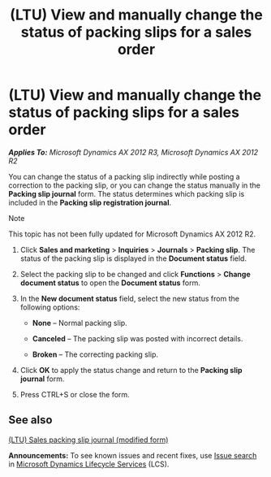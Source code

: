 ﻿---
title: (LTU) View and manually change the status of packing slips for a sales order
TOCTitle: (LTU) View and manually change the status of packing slips for a sales order
ms:assetid: ba70ea08-160c-4bd2-bb5b-30798f38fc15
ms:mtpsurl: https://technet.microsoft.com/en-us/library/JJ665173(v=AX.60)
ms:contentKeyID: 49386754
ms.date: 04/18/2014
mtps_version: v=AX.60
---

# (LTU) View and manually change the status of packing slips for a sales order 


_**Applies To:** Microsoft Dynamics AX 2012 R3, Microsoft Dynamics AX 2012 R2_

You can change the status of a packing slip indirectly while posting a correction to the packing slip, or you can change the status manually in the **Packing slip journal** form. The status determines which packing slip is included in the **Packing slip registration journal**.


> [!NOTE]
> <P>This topic has not been fully updated for Microsoft Dynamics AX 2012 R2.</P>



1.  Click **Sales and marketing** \> **Inquiries** \> **Journals** \> **Packing slip**. The status of the packing slip is displayed in the **Document status** field.

2.  Select the packing slip to be changed and click **Functions** \> **Change document status** to open the **Document status** form.

3.  In the **New document status** field, select the new status from the following options:
    
      - **None** – Normal packing slip.
    
      - **Canceled** – The packing slip was posted with incorrect details.
    
      - **Broken** – The correcting packing slip.

4.  Click **OK** to apply the status change and return to the **Packing slip journal** form.

5.  Press CTRL+S or close the form.

## See also

[(LTU) Sales packing slip journal (modified form)](https://technet.microsoft.com/en-us/library/jj665063\(v=ax.60\))

  
**Announcements:** To see known issues and recent fixes, use [Issue search](http://go.microsoft.com/fwlink/?linkid=389258) in [Microsoft Dynamics Lifecycle Services](http://go.microsoft.com/fwlink/?linkid=306505) (LCS).

